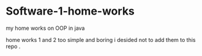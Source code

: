 Software-1-home-works
=====================

my home works on OOP in java


home works 1 and 2 too simple and boring i desided not to add them to this repo . 
